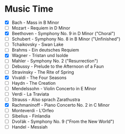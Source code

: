 # Music Time
- [x] Bach - Mass in B Minor
- [ ] Mozart - Requiem in D Minor
- [x] Beethoven - Symphony No. 9 in D Minor ("Choral")
- [ ] Schubert - Symphony No. 8 in B Minor ("Unfinished")
- [ ] Tchaikovsky - Swan Lake
- [ ] Brahms - Ein deutsches Requiem
- [x] Wagner - Tristan und Isolde
- [ ] Mahler - Symphony No. 2 ("Resurrection")
- [ ] Debussy - Prelude to the Afternoon of a Faun
- [ ] Stravinsky - The Rite of Spring
- [x] Vivaldi - The Four Seasons
- [ ] Haydn - The Creation
- [ ] Mendelssohn - Violin Concerto in E Minor
- [ ] Verdi - La Traviata
- [ ] Strauss - Also sprach Zarathustra
- [x] Rachmaninoff - Piano Concerto No. 2 in C Minor
- [ ] Monteverdi - L’Orfeo
- [ ] Sibelius - Finlandia
- [ ] Dvořák - Symphony No. 9 ("From the New World")
- [ ] Handel - Messiah
